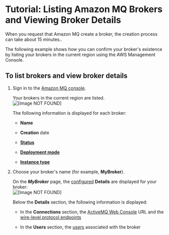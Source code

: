# Tutorial: Listing Amazon MQ Brokers and Viewing Broker Details<a name="amazon-mq-listing-brokers"></a>

When you request that Amazon MQ create a broker, the creation process can take about 15 minutes\.\.

The following example shows how you can confirm your broker's existence by listing your brokers in the current region using the AWS Management Console\.

## To list brokers and view broker details<a name="listing-all-brokers-console"></a>

1. Sign in to the [Amazon MQ console](https://console.aws.amazon.com/amazon-mq/)\.

   Your brokers in the current region are listed\.  
![\[Image NOT FOUND\]](http://docs.aws.amazon.com/amazon-mq/latest/developer-guide/images/amazon-mq-tutorials-list-brokers.png)

   The following information is displayed for each broker:

   + **Name**

   + **Creation** date

   + [**Status**](broker.md#broker-statuses)

   + [**Deployment mode**](amazon-mq-broker-architecture.md)

   + [**Instance type**](broker.md#broker-instance-types)

1. Choose your broker's name \(for example, **MyBroker**\)\.

   On the ***MyBroker*** page, the [configured](configuration.md) **Details** are displayed for your broker:  
![\[Image NOT FOUND\]](http://docs.aws.amazon.com/amazon-mq/latest/developer-guide/images/amazon-mq-tutorials-show-broker-details.png)

   Below the **Details** section, the following information is displayed:

   + In the **Connections** section, the [ActiveMQ Web Console](http://activemq.apache.org/web-console.html) URL and the [wire\-level protocol endpoints](http://activemq.apache.org/configuring-transports.html)

   + In the **Users** section, the [users](user.md) associated with the broker